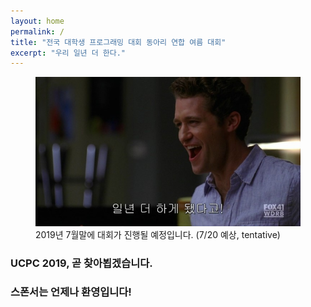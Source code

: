 ```yaml
---
layout: home
permalink: /
title: "전국 대학생 프로그래밍 대회 동아리 연합 여름 대회"
excerpt: "우리 일년 더 한다."
---
```


<figure>
<img src="/img/pTvWxlP.jpg" >

<figcaption>2019년 7월말에 대회가 진행될 예정입니다. (7/20 예상, tentative) </figcaption>
</figure>

### UCPC 2019, 곧 찾아뵙겠습니다.
### 스폰서는 언제나 환영입니다!
